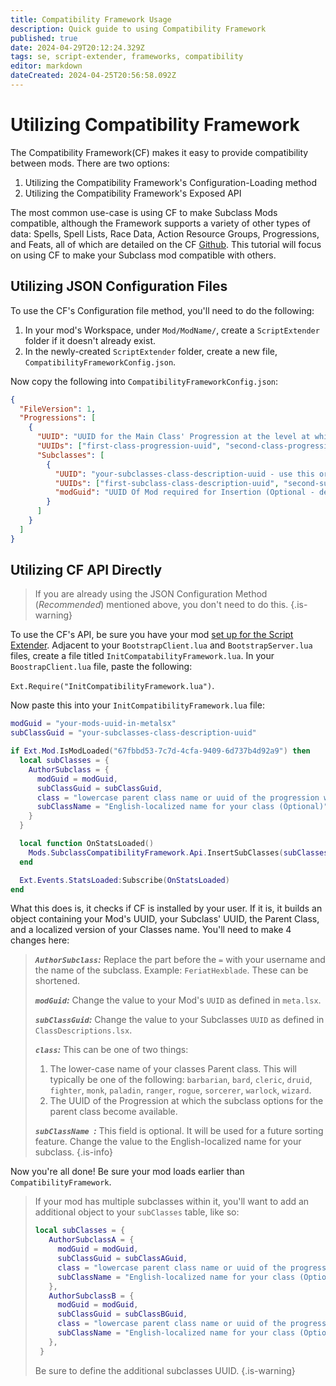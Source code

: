 ```yaml
---
title: Compatibility Framework Usage
description: Quick guide to using Compatibility Framework
published: true
date: 2024-04-29T20:12:24.329Z
tags: se, script-extender, frameworks, compatibility
editor: markdown
dateCreated: 2024-04-25T20:56:58.092Z
---
```


# Utilizing Compatibility Framework

The Compatibility Framework(CF) makes it easy to provide compatibility between mods. There are two options:

1. Utilizing the Compatibility Framework's Configuration-Loading method
2. Utilizing the Compatibility Framework's Exposed API

The most common use-case is using CF to make Subclass Mods compatible, although the Framework supports a variety of other types of data: Spells, Spell Lists, Race Data, Action Resource Groups, Progressions, and  Feats, all of which are detailed on the CF [Github](https://github.com/BG3-Community-Library-Team/BG3-Compatibility-Framework/wiki). This tutorial will focus on using CF to make your Subclass mod compatible with others.

## Utilizing JSON Configuration Files
To use the CF's Configuration file method, you'll need to do the following:

1. In your mod's Workspace, under `Mod/ModName/`, create a `ScriptExtender` folder if it doesn't already exist.
2. In the newly-created `ScriptExtender` folder, create a new file, `CompatibilityFrameworkConfig.json`.

Now copy the following into `CompatibilityFrameworkConfig.json`:

```json
{
  "FileVersion": 1,
  "Progressions": [
    {
      "UUID": "UUID for the Main Class' Progression at the level at which subclasses are available  - use this or UUIDs, but not both",
      "UUIDs": ["first-class-progression-uuid", "second-class-progression-uuid"],
      "Subclasses": [
        {
          "UUID": "your-subclasses-class-description-uuid - use this or UUIDs, but not both",
          "UUIDs": ["first-subclass-class-description-uuid", "second-subclass-class-description-uuid"],
          "modGuid": "UUID Of Mod required for Insertion (Optional - defaults to the one that provides the config)"
        }
      ]
    }
  ]
}
```

## Utilizing CF API Directly

> If you are already using the JSON Configuration Method (*Recommended*) mentioned above, you don't need to do this. 
{.is-warning}

To use the CF's API, be sure you have your mod [set up for the Script Extender](https://github.com/Norbyte/bg3se/blob/1e5009ea8bb619341bf394543bcfdb3c9ffe3a9f/API.md#getting-started). Adjacent to your `BootstrapClient.lua` and `BootstrapServer.lua` files, create a file titled `InitCompatabilityFramework.lua`. In your `BoostrapClient.lua` file, paste the following: 

`Ext.Require("InitCompatibilityFramework.lua")`.

Now paste this into your `InitCompatibilityFramework.lua` file:

```lua
modGuid = "your-mods-uuid-in-metalsx"
subClassGuid = "your-subclasses-class-description-uuid"

if Ext.Mod.IsModLoaded("67fbbd53-7c7d-4cfa-9409-6d737b4d92a9") then
  local subClasses = {
    AuthorSubclass = {
      modGuid = modGuid,
      subClassGuid = subClassGuid,
      class = "lowercase parent class name or uuid of the progression where you get the subclass choice",
      subClassName = "English-localized name for your class (Optional)"
    }
  }

  local function OnStatsLoaded()
    Mods.SubclassCompatibilityFramework.Api.InsertSubClasses(subClasses)
  end

  Ext.Events.StatsLoaded:Subscribe(OnStatsLoaded)
end
```

What this does is, it checks if CF is installed by your user. If it is, it builds an object containing your Mod's UUID, your Subclass' UUID, the Parent Class, and a localized version of your Classes name. You'll need to make 4 changes here:

> ***`AuthorSubclass`:*** Replace the part before the `=` with your username and the name of the subclass. Example: `FeriatHexblade`. These can be shortened.
> 
> ***`modGuid`:*** Change the value to your Mod's `UUID` as defined in `meta.lsx`.
>
> ***`subClassGuid`:*** Change the value to your Subclasses `UUID` as defined in `ClassDescriptions.lsx`.
>
> ***`class`:*** This can be one of two things:
> 1. The lower-case name of your classes Parent class. This will typically be one of the following: `barbarian`, `bard`, `cleric`, `druid`, `fighter`, `monk`, `paladin`, `ranger`, `rogue`, `sorcerer`, `warlock`, `wizard`.
> 2. The UUID of the Progression at which the subclass options for the parent class become available.
> 
> ***`subClassName `:*** This field is optional. It will be used for a future sorting feature. Change the value to the English-localized name for your subclass.
{.is-info}


Now you're all done! Be sure your mod loads earlier than `CompatibilityFramework`. 

> If your mod has multiple subclasses within it, you'll want to add an additional object to your `subClasses` table, like so:
>
>
>```lua
>local subClasses = {
>    AuthorSubclassA = {
>      modGuid = modGuid,
>      subClassGuid = subClassAGuid,
>      class = "lowercase parent class name or uuid of the progression where you get the subclass choice",
>      subClassName = "English-localized name for your class (Optional)"
>    },
>    AuthorSubclassB = {
>      modGuid = modGuid,
>      subClassGuid = subClassBGuid,
>      class = "lowercase parent class name or uuid of the progression where you get the subclass choice",
>      subClassName = "English-localized name for your class (Optional)"
>    },
>  }
>```
>
> Be sure to define the additional subclasses UUID.
{.is-warning}